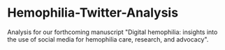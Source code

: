 # Hemophilia-Twitter-Analysis

Analysis for our forthcoming manuscript "Digital hemophilia: insights into the use of social media for hemophilia care, research, and advocacy".
